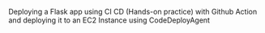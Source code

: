 Deploying a Flask app using CI CD (Hands-on practice) with Github Action and deploying it to an EC2 Instance using CodeDeployAgent
